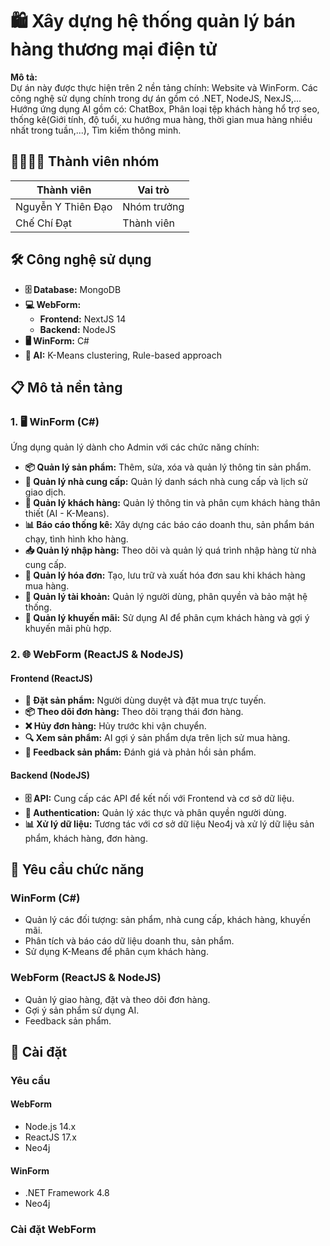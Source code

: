 # **🛍️ Xây dựng hệ thống quản lý bán hàng thương mại điện tử**

**Mô tả:**  
Dự án này được thực hiện trên 2 nền tảng chính: Website và WinForm. Các công nghệ sử dụng chính trong dự án gồm có .NET, NodeJS, NexJS,... Hướng ứng dụng AI gồm có: ChatBox, Phân loại tệp khách hàng hổ trợ seo, thống kê(Giới tính, độ tuổi, xu hướng mua hàng, thời gian mua hàng nhiều nhất trong tuần,...), Tìm kiếm thông minh.
## **👨‍👩‍👧‍👦 Thành viên nhóm**

| Thành viên         | Vai trò          |
|--------------------|------------------|
| Nguyễn Y Thiên Đạo | Nhóm trưởng      |
| Chế Chí Đạt        | Thành viên       |

## **🛠️ Công nghệ sử dụng**

- **🗄️ Database:** MongoDB
- **💻 WebForm:**
  - **Frontend:** NextJS 14
  - **Backend:** NodeJS
- **🖥️ WinForm:** C#
- **🤖 AI:** K-Means clustering, Rule-based approach

## **📋 Mô tả nền tảng**

### **1. 🖥️ WinForm (C#)**

Ứng dụng quản lý dành cho Admin với các chức năng chính:

- **📦 Quản lý sản phẩm:** Thêm, sửa, xóa và quản lý thông tin sản phẩm.
- **🤝 Quản lý nhà cung cấp:** Quản lý danh sách nhà cung cấp và lịch sử giao dịch.
- **👥 Quản lý khách hàng:** Quản lý thông tin và phân cụm khách hàng thân thiết (AI - K-Means).
- **📊 Báo cáo thống kê:** Xây dựng các báo cáo doanh thu, sản phẩm bán chạy, tình hình kho hàng.
- **📥 Quản lý nhập hàng:** Theo dõi và quản lý quá trình nhập hàng từ nhà cung cấp.
- **🧾 Quản lý hóa đơn:** Tạo, lưu trữ và xuất hóa đơn sau khi khách hàng mua hàng.
- **🔐 Quản lý tài khoản:** Quản lý người dùng, phân quyền và bảo mật hệ thống.
- **🎁 Quản lý khuyến mãi:** Sử dụng AI để phân cụm khách hàng và gợi ý khuyến mãi phù hợp.

### **2. 🌐 WebForm (ReactJS & NodeJS)**

#### **Frontend (ReactJS)**

- **🛒 Đặt sản phẩm:** Người dùng duyệt và đặt mua trực tuyến.
- **📦 Theo dõi đơn hàng:** Theo dõi trạng thái đơn hàng.
- **❌ Hủy đơn hàng:** Hủy trước khi vận chuyển.
- **🔍 Xem sản phẩm:** AI gợi ý sản phẩm dựa trên lịch sử mua hàng.
- **💬 Feedback sản phẩm:** Đánh giá và phản hồi sản phẩm.

#### **Backend (NodeJS)**

- **🗄️ API:** Cung cấp các API để kết nối với Frontend và cơ sở dữ liệu.
- **🔑 Authentication:** Quản lý xác thực và phân quyền người dùng.
- **📊 Xử lý dữ liệu:** Tương tác với cơ sở dữ liệu Neo4j và xử lý dữ liệu sản phẩm, khách hàng, đơn hàng.

## **📌 Yêu cầu chức năng**

### **WinForm (C#)**
- Quản lý các đối tượng: sản phẩm, nhà cung cấp, khách hàng, khuyến mãi.
- Phân tích và báo cáo dữ liệu doanh thu, sản phẩm.
- Sử dụng K-Means để phân cụm khách hàng.

### **WebForm (ReactJS & NodeJS)**
- Quản lý giao hàng, đặt và theo dõi đơn hàng.
- Gợi ý sản phẩm sử dụng AI.
- Feedback sản phẩm.

## **🚀 Cài đặt**

### **Yêu cầu**

#### **WebForm**
- Node.js 14.x
- ReactJS 17.x
- Neo4j

#### **WinForm**
- .NET Framework 4.8
- Neo4j

### **Cài đặt WebForm**
```bash
